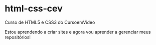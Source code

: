 # html-css-cev
 Curso de HTML5 e CSS3 do CursoemVideo

Estou aprendendo a criar sites e agora vou aprender a gerenciar meus repositórios!